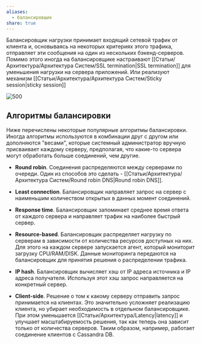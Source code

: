 ```yaml
---
aliases:
  - балансировщик
share: true
---
```

Балансировщик нагрузки принимает входящий сетевой трафик от клиента и, основываясь на некоторых критериях этого трафика, отправляет эти сообщения на один из нескольких бэкенд-серверов. Помимо этого иногда на балансировщике настраивают [[Статьи/Архитектура/Архитектура Систем/SSL termination|SSL termination]] для уменьшения нагрузки на сервера приложений. Или реализуют механизм [[Статьи/Архитектура/Архитектура Систем/Sticky session|sticky session]]   

![500](attachments/Load-balancer.excalidraw.svg)


## Алгоритмы балансировки

Ниже перечислены некоторые популярные алгоритмы балансировки. Иногда алгоритмы используются в комбинации друг с другом или дополняются "весами", которые системный администратор вручную присваивает каждому серверу, предполагая, что какие-то сервера могут обработать больше соединений, чем другие.

- **Round robin**. Соединения распределяются между серверами по очереди.
  Один из способов это сделать - [[Статьи/Архитектура/Архитектура Систем/Round robin DNS|Round robin DNS]]. 
  
- **Least connection**. Балансировщик направляет запрос на сервер с наименьшим количеством открытых в данных момент соединений.

- **Response time**. Балансировщик запоминает среднее время ответа от каждого сервера и направляет трафик на наиболее быстрый сервер.

- **Resource-based**. Балансировщик распределяет нагрузку по серверам в зависимости от количества ресурсов доступных на них. Для этого на каждом сервере запускается агент, который мониторит загрузку CPU/RAM/DISK. Данные мониторинга передаются на балансировщик для принятия решения о распределении трафика.

- **IP hash**. Балансировщик вычисляет хэш от IP адреса источника и IP адреса получателя. Используя этот хэш запрос направляется на конкретный сервер.

- **Client-side**. Решение о том к какому серверу отправить запрос принимается на клиентах. Это значительно усложняет реализацию клиента, но убирает необходимость в отдельном балансировщике. При этом уменьшается [[Статьи/Архитектура/Latency|latency]] и улучшает масштабируемость решения, так как теперь она зависит только от количества серверов. Таким образом, например, работает соединение клиентов с Cassandra DB.